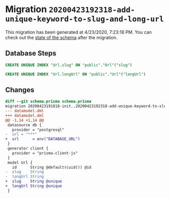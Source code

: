 # Migration `20200423192318-add-unique-keyword-to-slug-and-long-url`

This migration has been generated at 4/23/2020, 7:23:18 PM.
You can check out the [state of the schema](./schema.prisma) after the migration.

## Database Steps

```sql
CREATE UNIQUE INDEX "Url.slug" ON "public"."Url"("slug")

CREATE UNIQUE INDEX "Url.longUrl" ON "public"."Url"("longUrl")
```

## Changes

```diff
diff --git schema.prisma schema.prisma
migration 20200423191818-init..20200423192318-add-unique-keyword-to-slug-and-long-url
--- datamodel.dml
+++ datamodel.dml
@@ -1,14 +1,14 @@
 datasource db {
   provider = "postgresql"
-  url = "***"
+  url      = env("DATABASE_URL")
 }
 generator client {
   provider = "prisma-client-js"
 }
 model Url {
   id      String @default(cuid()) @id
-  slug    String
-  longUrl String
+  slug    String @unique
+  longUrl String @unique
 }
```


